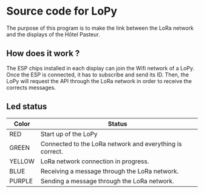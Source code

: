# Source code for LoPy

The purpose of this program is to make the link between the LoRa network and the displays of the Hôtel Pasteur.

## How does it work ?
The ESP chips installed in each display can join the Wifi network of a LoPy. Once the ESP is connected, it has to subscribe and send its ID. Then, the LoPy will request the API through the LoRa network in order to receive the corrects messages.

## Led status
| Color | Status |
|--|--|
| RED | Start up of the LoPy |
| GREEN | Connected to the LoRa network and everything is correct. |
| YELLOW | LoRa network connection in progress. |
| BLUE | Receiving a message through the LoRa network. |
| PURPLE | Sending a message through the LoRa network. |


